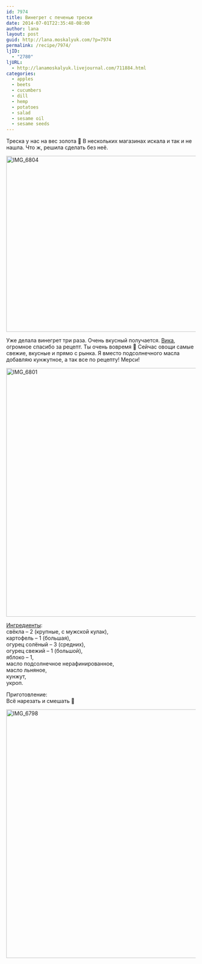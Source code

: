 ```yaml
---
id: 7974
title: Винегрет с печенью трески
date: 2014-07-01T22:35:48-08:00
author: lana
layout: post
guid: http://lana.moskalyuk.com/?p=7974
permalink: /recipe/7974/
ljID:
  - "2780"
ljURL:
  - http://lanamoskalyuk.livejournal.com/711884.html
categories:
  - apples
  - beets
  - cucumbers
  - dill
  - hemp
  - potatoes
  - salad
  - sesame oil
  - sesame seeds
---
```

Треска у нас на вес золота 🙂 В нескольких магазинах искала и так и не нашла. Что ж, решила сделать без неё.

<img loading="lazy" src="https://farm4.staticflickr.com/3842/14552517351_1ba1803530_c.jpg" alt="IMG_6804" width="800" height="467" /> 

Уже делала винегрет три раза. Очень вкусный получается. [Вика](http://vsetajnoejavnoe.livejournal.com/46888.html?view=1290280#t1290280), огромное спасибо за рецепт. Ты очень вовремя 🙂 Сейчас овощи самые свежие, вкусные и прямо с рынка. Я вместо подсолнечного масла добавляю кунжутное, а так все по рецепту! Мерси!

<img loading="lazy" src="https://farm6.staticflickr.com/5557/14369313149_09feebcd4e_c.jpg" alt="IMG_6801" width="800" height="660" /> 

[Ингредиенты](http://vsetajnoejavnoe.livejournal.com/46888.html?view=1290280#t1290280):  
свёкла &#8211; 2 (крупные, с мужской кулак),  
картофель &#8211; 1 (большая),  
огурец солёный &#8211; 3 (средних),  
огурец свежий &#8211; 1 (большой),  
яблоко &#8211; 1,  
масло подсолнечное нерафинированное,  
масло льняное,  
кунжут,  
укроп.

Приготовление:  
Всё нарезать и смешать 🙂

<img loading="lazy" src="https://farm4.staticflickr.com/3856/14555044772_dc28d69015_c.jpg" alt="IMG_6798" width="800" height="660" />